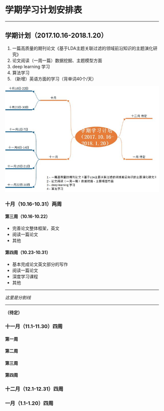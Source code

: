 # 学期学习计划安排表
* * *
## 学期计划（2017.10.16-2018.1.20）
1. 一篇高质量的期刊论文《基于LDA主题关联过滤的领域前沿知识的主题演化研究》
2. 论文阅读（一周一篇）数据挖掘、主题模型方面
3. deep learning 学习
4. 算法学习
5. （新增）英语方面的学习（背单词40个/天）

![image](https://github.com/EachenKuang/Something/blob/master/image/Plan.jpg)

### 十月（10.16-10.31）两周

#### 第三周（10.16-10.22）
* 完善论文整体框架，英文
* 阅读一篇论文
* 其他

#### 第四周（10.23-10.31）
* 基本完成论文英文部分的写作
* 阅读一篇论文
* 深度学习课程
* 其他

* * *
*这里是分割线*
* * *

**（待定）**
### 十一月（11.1-11.30）四周
#### 第一周
#### 第二周
#### 第三周
#### 第四周
### 十二月（12.1-12.31）四周

### 一月（1.1-1.20）四周




